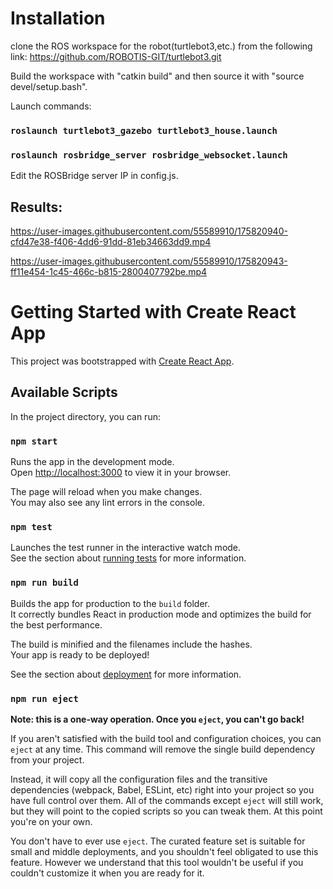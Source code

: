 # Installation

clone the ROS workspace for the robot(turtlebot3,etc.) from the following link: https://github.com/ROBOTIS-GIT/turtlebot3.git

Build the workspace with "catkin build" and then source it with "source devel/setup.bash".

Launch commands:

### `roslaunch turtlebot3_gazebo turtlebot3_house.launch`

### `roslaunch rosbridge_server rosbridge_websocket.launch `

Edit the ROSBridge server IP in config.js.

## Results:

https://user-images.githubusercontent.com/55589910/175820940-cfd47e38-f406-4dd6-91dd-81eb34663dd9.mp4

https://user-images.githubusercontent.com/55589910/175820943-ff11e454-1c45-466c-b815-2800407792be.mp4



# Getting Started with Create React App

This project was bootstrapped with [Create React App](https://github.com/facebook/create-react-app).

## Available Scripts

In the project directory, you can run:

### `npm start`

Runs the app in the development mode.\
Open [http://localhost:3000](http://localhost:3000) to view it in your browser.

The page will reload when you make changes.\
You may also see any lint errors in the console.

### `npm test`

Launches the test runner in the interactive watch mode.\
See the section about [running tests](https://facebook.github.io/create-react-app/docs/running-tests) for more information.

### `npm run build`

Builds the app for production to the `build` folder.\
It correctly bundles React in production mode and optimizes the build for the best performance.

The build is minified and the filenames include the hashes.\
Your app is ready to be deployed!

See the section about [deployment](https://facebook.github.io/create-react-app/docs/deployment) for more information.

### `npm run eject`

**Note: this is a one-way operation. Once you `eject`, you can't go back!**

If you aren't satisfied with the build tool and configuration choices, you can `eject` at any time. This command will remove the single build dependency from your project.

Instead, it will copy all the configuration files and the transitive dependencies (webpack, Babel, ESLint, etc) right into your project so you have full control over them. All of the commands except `eject` will still work, but they will point to the copied scripts so you can tweak them. At this point you're on your own.

You don't have to ever use `eject`. The curated feature set is suitable for small and middle deployments, and you shouldn't feel obligated to use this feature. However we understand that this tool wouldn't be useful if you couldn't customize it when you are ready for it.



